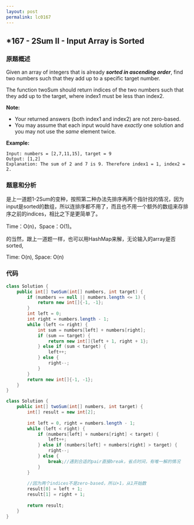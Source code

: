```yaml
---
layout: post
permalink: lc0167
---
```


## \*167 - 2Sum II - Input Array is Sorted

### 原题概述

Given an array of integers that is already _**sorted in ascending order**_, find two numbers such that they add up to a specific target number.

The function twoSum should return indices of the two numbers such that they add up to the target, where index1 must be less than index2.

**Note:**

* Your returned answers \(both index1 and index2\) are not zero-based.
* You may assume that each input would have _exactly_ one solution and you may not use the _same_ element twice.

**Example:**

```text
Input: numbers = [2,7,11,15], target = 9
Output: [1,2]
Explanation: The sum of 2 and 7 is 9. Therefore index1 = 1, index2 = 2.
```

### 题意和分析

是上一道题1-2Sum的变种，按照第二种办法先排序再两个指针找的情况，因为input是sorted的数组，所以连排序都不用了，而且也不用一个额外的数组来存排序之前的indices，相比之下是更简单了。

Time：O\(n\)，Space：O\(1\)。

的当然，跟上一道题一样，也可以用HashMap来解，无论输入的array是否sorted,

Time: O\(n\),  Space: O\(n\)

### 代码

```java
class Solution {
    public int[] twoSum(int[] numbers, int target) {
        if (numbers == null || numbers.length <= 1) {
            return new int[]{-1, -1};
        }
        int left = 0;
        int right = numbers.length - 1;
        while (left <= right) {
            int sum = numbers[left] + numbers[right];
            if (sum == target) {
                return new int[]{left + 1, right + 1};
            } else if (sum < target) {
                left++;
            } else {
                right--;
            }
        }
        return new int[]{-1, -1};
    }
}
```

```java
class Solution {
    public int[] twoSum(int[] numbers, int target) {
        int[] result = new int[2];
        
        int left = 0, right = numbers.length - 1;
        while (left < right) {
            if (numbers[left] + numbers[right] < target) {
                left++;
            } else if (numbers[left] + numbers[right] > target) {
                right--;
            } else {
                break;//遇到合适的pair直接break，省点时间，有唯一解的情况
            }
        }
        
        //因为两个indices不是zero-based，所以+1，从1开始数
        result[0] = left + 1;
        result[1] = right + 1;
        
        return result;
    }
}
```
